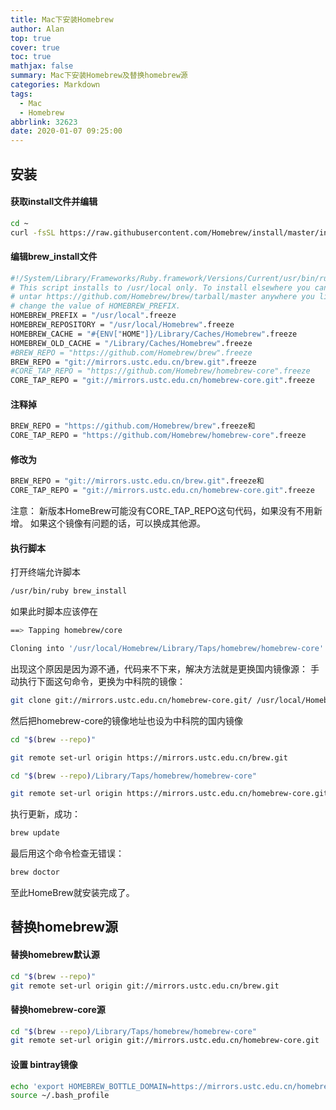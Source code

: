 ```yaml
---
title: Mac下安装Homebrew
author: Alan
top: true
cover: true
toc: true
mathjax: false
summary: Mac下安装Homebrew及替换homebrew源
categories: Markdown
tags:
  - Mac
  - Homebrew
abbrlink: 32623
date: 2020-01-07 09:25:00
---
```


## 安装

#### 获取install文件并编辑

```bash
cd ~
curl -fsSL https://raw.githubusercontent.com/Homebrew/install/master/install >> brew_install
```
#### 编辑brew_install文件

```bash
#!/System/Library/Frameworks/Ruby.framework/Versions/Current/usr/bin/ruby
# This script installs to /usr/local only. To install elsewhere you can just
# untar https://github.com/Homebrew/brew/tarball/master anywhere you like or
# change the value of HOMEBREW_PREFIX.
HOMEBREW_PREFIX = "/usr/local".freeze
HOMEBREW_REPOSITORY = "/usr/local/Homebrew".freeze
HOMEBREW_CACHE = "#{ENV["HOME"]}/Library/Caches/Homebrew".freeze
HOMEBREW_OLD_CACHE = "/Library/Caches/Homebrew".freeze
#BREW_REPO = "https://github.com/Homebrew/brew".freeze
BREW_REPO = "git://mirrors.ustc.edu.cn/brew.git".freeze
#CORE_TAP_REPO = "https://github.com/Homebrew/homebrew-core".freeze
CORE_TAP_REPO = "git://mirrors.ustc.edu.cn/homebrew-core.git".freeze
```

#### 注释掉

```bash
BREW_REPO = "https://github.com/Homebrew/brew".freeze和
CORE_TAP_REPO = "https://github.com/Homebrew/homebrew-core".freeze
```

#### 修改为

```bash
BREW_REPO = "git://mirrors.ustc.edu.cn/brew.git".freeze和
CORE_TAP_REPO = "git://mirrors.ustc.edu.cn/homebrew-core.git".freeze
```

注意： 新版本HomeBrew可能没有CORE_TAP_REPO这句代码，如果没有不用新增。 如果这个镜像有问题的话，可以换成其他源。

#### 执行脚本

打开终端允许脚本

```bash
/usr/bin/ruby brew_install
```

如果此时脚本应该停在

```bash
==> Tapping homebrew/core

Cloning into '/usr/local/Homebrew/Library/Taps/homebrew/homebrew-core'...
```

出现这个原因是因为源不通，代码来不下来，解决方法就是更换国内镜像源： 手动执行下面这句命令，更换为中科院的镜像：

```bash
git clone git://mirrors.ustc.edu.cn/homebrew-core.git/ /usr/local/Homebrew/Library/Taps/homebrew/homebrew-core --depth=1
```

然后把homebrew-core的镜像地址也设为中科院的国内镜像

```bash
cd "$(brew --repo)"

git remote set-url origin https://mirrors.ustc.edu.cn/brew.git

cd "$(brew --repo)/Library/Taps/homebrew/homebrew-core"

git remote set-url origin https://mirrors.ustc.edu.cn/homebrew-core.git
```

执行更新，成功：

```bash
brew update
```

最后用这个命令检查无错误：

```bash
brew doctor
```

至此HomeBrew就安装完成了。

## 替换homebrew源

#### 替换homebrew默认源

```bash
cd "$(brew --repo)"
git remote set-url origin git://mirrors.ustc.edu.cn/brew.git
```

#### 替换homebrew-core源

```bash
cd "$(brew --repo)/Library/Taps/homebrew/homebrew-core"
git remote set-url origin git://mirrors.ustc.edu.cn/homebrew-core.git
```

#### 设置 bintray镜像

```bash
echo 'export HOMEBREW_BOTTLE_DOMAIN=https://mirrors.ustc.edu.cn/homebrew-bottles' >> ~/.bash_profile
source ~/.bash_profile
```